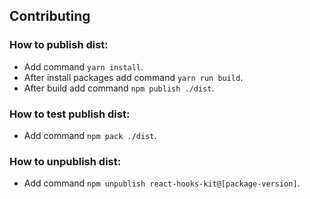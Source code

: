 ## Contributing

### How to publish dist:
- Add command ```yarn install```.
- After install packages add command ```yarn run build```.
- After build add command ```npm publish ./dist```.

### How to test publish dist:
- Add command ```npm pack ./dist```.

### How to unpublish dist:
- Add command ```npm unpublish react-hooks-kit@[package-version]```.